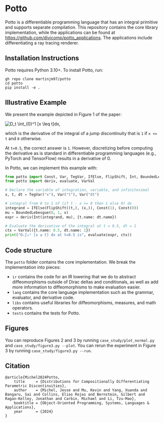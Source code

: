 # Potto
Potto is a differentiable programming language that has an integral primitive and supports separate compilation. This repository contains the core library implementation, while the applications can be found at https://github.com/divicomp/potto_applications. The applications include differentiating a ray tracing renderer.

## Installation Instructions
Potto requires Python 3.10+. To install Potto, run:
```
gh repo clone martinjm97/potto
cd potto
pip install -e .
```

## Illustrative Example
We present the example depicted in Figure 1 of the paper:

![D_t \int_{0}^1 [x \leq t]dx](https://latex.codecogs.com/svg.latex?D_t%20\int_{x%20=%200}^1%20[x%20\leq%20t]dx),

which is the derivative of the integral of a jump discontinuity that is `1` if `x <= t` and `0` otherwise.

At `t=0.5`, the correct answer is `1`. However, discretizing before computing the derivative as is standard in differentiable programming languages (e.g., PyTorch and TensorFlow) results in a derivative of 0. 

In Potto, we can implement this example with:
```python
from potto import Const, Var, TegVar, IfElse, FlipShift, Int, BoundedLebesgue
from potto import deriv, evaluate, VarVal

# Declare the variable of integration, variable, and infinitesimal
x, t, dt = TegVar("x"), Var("t"), Var("dt")

# integral from 0 to 1 of (if t - x >= 0 then 1 else 0) dx
integrand = IfElse(FlipShift((t,), (x,)), Const(1), Const(0))
mu = BoundedLebesgue(0, 1, x)
expr = deriv(Int(integrand, mu), {t.name: dt.name})

# Evaluate the derivative of the integral at t = 0.5, dt = 1
ctx = VarVal({t.name: 0.5, dt.name: 1})
print("Dₜ∫₀¹ [x ≤ t] dx at t=0.5 is", evaluate(expr, ctx))
```


## Code structure
The `potto` folder contains the core implementation. We break the implementation into pieces:
- `ir` contains the code for an IR lowering that we do to abstract diffeomorphisms outside of Dirac deltas and conditionals, as well as add more information to diffeomorphisms to make evaluation easier.
- `lang` contains the core language implementation such as the grammar, evaluator, and derivative code.
- `libs` contains useful libraries for diffeomorphisms, measures, and math operators.
- `tests` contains the tests for Potto.


## Figures
You can reproduce Figures 2 and 3 by running `case_study/plot_normal.py` and `case_study/figure3.py --plot`. You can rerun the experiment in Figure 3 by running `case_study/figure3.py --run`.


## Citation
```
@article{Michel2024Potto,
    title     = {Distributions for Compositionally Differentiating Parametric Discontinuities},
    author    = {Michel, Jesse and Mu, Kevin and Yang, Xuanda and Bangaru, Sai and Collins, Elias Rojas and Bernstein, Gilbert and Ragan-Kelley, Jonathan and Carbin, Michael and Li, Tzu-Mao},
    booktitle = {Object-Oriented Programming, Systems, Languages & Applications},
    year      = {2024}
}
```
